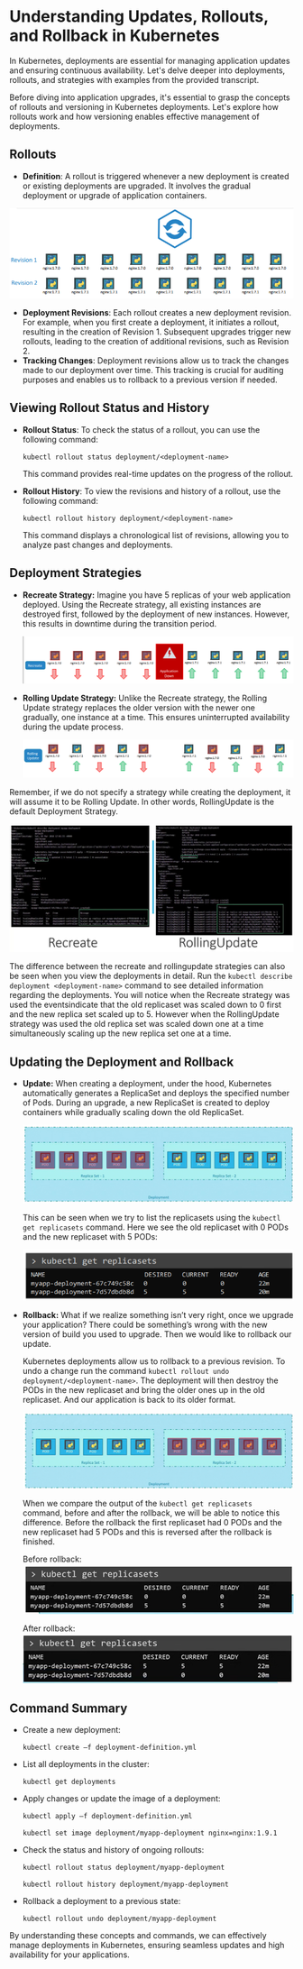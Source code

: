 # Understanding Updates, Rollouts, and Rollback in Kubernetes

In Kubernetes, deployments are essential for managing application updates and ensuring continuous availability. Let's delve deeper into deployments, rollouts, and strategies with examples from the provided transcript.


Before diving into application upgrades, it's essential to grasp the concepts of rollouts and versioning in Kubernetes deployments. Let's explore how rollouts work and how versioning enables effective management of deployments.

## Rollouts

- **Definition**: A rollout is triggered whenever a new deployment is created or existing deployments are upgraded. It involves the gradual deployment or upgrade of application containers.

![alt text](./images/image-9.png)

- **Deployment Revisions**: Each rollout creates a new deployment revision. For example, when you first create a deployment, it initiates a rollout, resulting in the creation of Revision 1. Subsequent upgrades trigger new rollouts, leading to the creation of additional revisions, such as Revision 2.
- **Tracking Changes**: Deployment revisions allow us to track the changes made to our deployment over time. This tracking is crucial for auditing purposes and enables us to rollback to a previous version if needed.



## Viewing Rollout Status and History

- **Rollout Status**: To check the status of a rollout, you can use the following command:

    ```
    kubectl rollout status deployment/<deployment-name>
    ``` 
    This command provides real-time updates on the progress of the rollout.


- **Rollout History**: To view the revisions and history of a rollout, use the following command:

     ```
     kubectl rollout history deployment/<deployment-name>
     ```
    
    This command displays a chronological list of revisions, allowing you to analyze past changes and deployments.


## Deployment Strategies

- **Recreate Strategy:** Imagine you have 5 replicas of your web application deployed. Using the Recreate strategy, all existing instances are destroyed first, followed by the deployment of new instances. However, this results in downtime during the transition period.

    ![alt text](./images/image-10.png)


- **Rolling Update Strategy:** Unlike the Recreate strategy, the Rolling Update strategy replaces the older version with the newer one gradually, one instance at a time. This ensures uninterrupted availability during the update process.

    ![alt text](./images/image-11.png)

Remember, if we do not specify a strategy while creating the deployment, it will assume it to be Rolling Update. In other words, RollingUpdate is the default Deployment Strategy.





![alt text](./images/image-3.png)

The difference between the recreate and rollingupdate strategies can also be seen when you view the deployments in detail. Run the `kubectl describe deployment <deployment-name>` command to see detailed information regarding the deployments. You will notice when the Recreate strategy was used the eventsindicate that the old replicaset was scaled down to 0 first and the new replica set scaled up to 5. However when the RollingUpdate strategy was used the old replica set was scaled down one at a time simultaneously scaling up the new replica set one at a time.




## Updating the Deployment and Rollback 
- **Update:** When creating a deployment, under the hood, Kubernetes automatically generates a ReplicaSet and deploys the specified number of Pods. During an upgrade, a new ReplicaSet is created to deploy containers while gradually scaling down the old ReplicaSet.

    ![alt text](./images/image-4.png)

    This can be seen when we try to list the replicasets using the `kubectl get replicasets` command. Here we see the old replicaset with 0 PODs and the new replicaset with 5 PODs:

    ![alt text](./images/image-5.png)



- **Rollback:** What if we realize something isn’t very 
right, once we upgrade your application? There could be something’s wrong with the new version of build you used to upgrade. Then we would like to rollback our update.

    Kubernetes deployments allow us to rollback to 
a previous revision. To undo a change run the command `kubectl rollout undo deployment/<deployment-name>`. The deployment will then destroy the PODs in the new replicaset and bring the older ones up in the old replicaset. And our application is back to its older format.

    ![alt text](./images/image-6.png)

    When we compare the output of the `kubectl get replicasets` command, before and after the rollback, we will be able to notice this difference. Before the rollback the first replicaset had 0 PODs and the new replicaset had 5 PODs and this is reversed after the rollback is finished.

    Before rollback:
    ![alt text](./images/image-7.png)

    After rollback:
    ![alt text](./images/image-8.png)


##  Command Summary
- Create a new deployment:
    ```
    kubectl create –f deployment-definition.yml
    ```


- List all deployments in the cluster:
    ```
    kubectl get deployments
    ```

- Apply changes or update the image of a deployment:
    ```
    kubectl apply –f deployment-definition.yml
    ```
    ```
    kubectl set image deployment/myapp-deployment nginx=nginx:1.9.1
    ```


- Check the status and history of ongoing rollouts:
    ```
    kubectl rollout status deployment/myapp-deployment
    ```
    ```
    kubectl rollout history deployment/myapp-deployment
    ```


- Rollback a deployment to a previous state:
    ```
    kubectl rollout undo deployment/myapp-deployment
    ```


By understanding these concepts and commands, we can effectively manage deployments in Kubernetes, ensuring seamless updates and high availability for your applications.